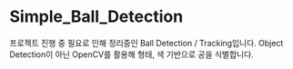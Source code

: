 # Simple_Ball_Detection

프로젝트 진행 중 필요로 인해 정리중인 Ball Detection / Tracking입니다.
Object Detection이 아닌 OpenCV를 활용해 형태, 색 기반으로 공을 식별합니다.
